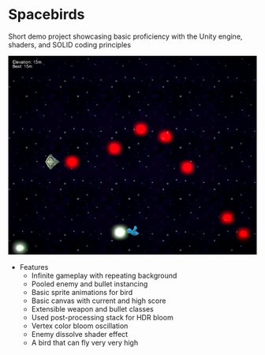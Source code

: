 # Spacebirds

Short demo project showcasing basic proficiency with the Unity engine, shaders, and SOLID coding principles

![screencap.png](screencap.png)

- Features
	- Infinite gameplay with repeating background
	- Pooled enemy and bullet instancing
	- Basic sprite animations for bird
	- Basic canvas with current and high score
	- Extensible weapon and bullet classes
	- Used post-processing stack for HDR bloom
	- Vertex color bloom oscillation
	- Enemy dissolve shader effect
	- A bird that can fly very very high

